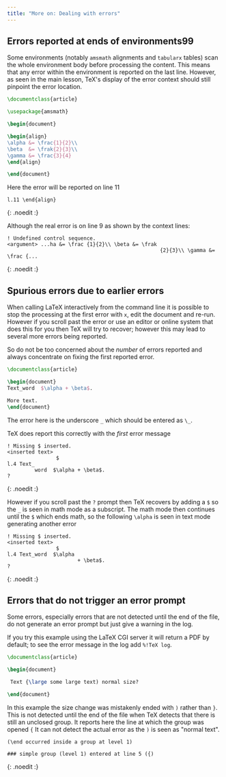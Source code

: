 ```yaml
---
title: "More on: Dealing with errors"
---
```


## Errors reported at ends of environments99

Some environments (notably `amsmath` alignments and `tabularx` tables)
scan the whole environment body before processing the content. This means that
any error within the environment is reported on the last line. However, as seen in the
main lesson, TeX's display of the error context should still pinpoint the error location.

```latex
\documentclass{article}

\usepackage{amsmath}

\begin{document}

\begin{align}
\alpha &= \frac{1}{2}\\
\beta  &= \frak{2}{3}\\
\gamma &= \frac{3}{4} 
\end{align}

\end{document}
```

Here the error will be reported on line 11

```
l.11 \end{align}
```
{: .noedit :}

Although the real error is on line 9 as shown by the context lines:


```
! Undefined control sequence.
<argument> ...ha &= \frac {1}{2}\\ \beta &= \frak 
                                                  {2}{3}\\ \gamma &= \frac {...
```
{: .noedit :}


## Spurious errors due to earlier errors

When calling LaTeX interactively from the command line it is possible
to stop the processing at the  first error with `x`, edit the document
and re-run. However if you scroll past the error or use an editor or
online system that does this for you then TeX will try to recover;
however this may lead to several more errors being reported.

So do not be too concerned about the _number_ of errors reported and
always concentrate on fixing the first reported error.


```latex
\documentclass{article}

\begin{document}
Text_word  $\alpha + \beta$.

More text.
\end{document}
```

The error here is the underscore `_` which should be entered as `\_`.

TeX does report this correctly with the _first_ error message

```
! Missing $ inserted.
<inserted text> 
                $
l.4 Text_
         word  $\alpha + \beta$.
?
```
{: .noedit :}

However if you scroll past the `?` prompt then TeX recovers by adding
a `$` so the `_` is seen in math mode as a subscript. The math mode
then continues until the `$` which ends math, so the following
`\alpha` is seen in text mode generating another error

```
! Missing $ inserted.
<inserted text> 
                $
l.4 Text_word  $\alpha
                       + \beta$.
? 
```
{: .noedit :}


## Errors that do not trigger an error prompt

Some errors, especially errors that are not detected until the end of the file,
do not generate an error prompt but just give a warning in the log.

If you try this example using the LaTeX CGI server it will return a PDF by default;
to see the error message in the log add `%!TeX log`.

```latex
\documentclass{article}

\begin{document}

 Text {\large some large text) normal size?

\end{document}
```

In this example the size change was mistakenly ended with `)` rather
than `}`. This is not detected until the end of the file when TeX
detects that there is still an unclosed group. It reports here the
line at which the group was opened `{` It can not detect the actual
error as the `)` is seen as "normal text".

```
(\end occurred inside a group at level 1)

### simple group (level 1) entered at line 5 ({)
```
{: .noedit :}

<script>
  window.addEventListener('load', function(){
      if(editors['pre1'] != null) editors['pre1'].moveCursorTo(8, 15, false);
      if(editors['pre4'] != null) editors['pre4'].moveCursorTo(3, 5, false);
      if(editors['pre7'] != null) editors['pre7'].moveCursorTo(3, 30, false);

  }, false);
</script>
